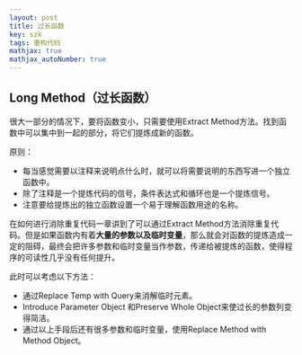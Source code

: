 ```yaml
---
layout: post
title: 过长函数
key: szk
tags: 重构代码
mathjax: true
mathjax_autoNumber: true
---
```

## Long Method（过长函数）
很大一部分的情况下，要将函数变小，只需要使用Extract Method方法。找到函数中可以集中到一起的部分，将它们提炼成新的函数。

原则：

- 每当感觉需要以注释来说明点什么时，就可以将需要说明的东西写进一个独立函数中。
- 除了注释是一个提炼代码的信号，条件表达式和循环也是一个提炼信号。
- 注意要给提炼出的独立函数设置一个易于理解函数用途的名称。

在如何进行消除重复代码一章讲到了可以通过Extract Method方法消除重复代码。但是如果函数内有着**大量的参数以及临时变量**，那么就会对函数的提炼造成一定的阻碍，最终会把许多参数和临时变量当作参数，传递给被提炼的函数，使得程序的可读性几乎没有任何提升。

此时可以考虑以下方法：

- 通过Replace Temp with Query来消解临时元素。
- Introduce Parameter Object 和Preserve Whole Object来使过长的参数列变得简洁。
- 通过以上手段后还有很多参数和临时变量，使用Replace Method with Method Object。